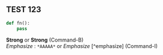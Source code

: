 ## TEST 123
 



```python
def fn():
    pass
```


**Strong**  or __Strong__ (Command-B)  
*Emphasize* : `*AAAAA*` or _Emphasize_ [^emphasize] (Command-I)


